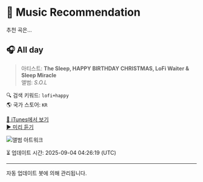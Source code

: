 
# 🎵 Music Recommendation

추천 곡은...

## 🎧 All day  
> 아티스트: **The Sleep, HAPPY BIRTHDAY CHRISTMAS, LoFi Waiter & Sleep Miracle**  
> 앨범: _S.O.L_  

🔍 검색 키워드: `lofi+happy`  
🌎 국가 스토어: `KR`

[🔗 iTunes에서 보기](https://music.apple.com/kr/album/all-day/1687946320?i=1687946527&uo=4)  
[▶️ 미리 듣기](https://audio-ssl.itunes.apple.com/itunes-assets/AudioPreview116/v4/65/5f/2d/655f2d5f-636e-e0a2-28a8-b309ecc2fb79/mzaf_10531494206507794251.plus.aac.p.m4a)

![앨범 아트워크](https://is1-ssl.mzstatic.com/image/thumb/Music126/v4/f9/b2/f6/f9b2f675-c7ff-5945-f903-c116d08b64d2/4582649009379.jpg/100x100bb.jpg)

⏳ 업데이트 시간: 2025-09-04 04:26:19 (UTC)

---
자동 업데이트 봇에 의해 관리됩니다.
